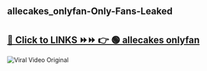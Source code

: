 
 ## allecakes_onlyfan-Only-Fans-Leaked

# <h2><a href="https://clipsfans.com/allecakes_onlyfan&ref=git">🔗 Click to LINKS ⏩⏩ 👉 🟢 allecakes onlyfan </a></h2>

<a href="https://clipsfans.com/allecakes_onlyfan&ref=git" rel="nofollow" data-target="animated-image.originalLink"><img src="https://i.ibb.co.com/xMMVF88/686577567.gif" alt="Viral Video Original" style="max-width: 100%; display: inline-block;" data-target="animated-image.originalImage"></a>
